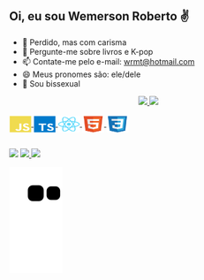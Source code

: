 ## Oi, eu sou Wemerson Roberto ✌️

- 🌱 Perdido, mas com carisma
- 💬 Pergunte-me sobre livros e K-pop
- 📫 Contate-me pelo e-mail: wrmt@hotmail.com
- 😄 Meus pronomes são: ele/dele
- 🌈 Sou bissexual

<div align="center">
  <a href="https://github.com/WemersonRoberto/">
  <img height="180em" src="https://github-readme-stats.vercel.app/api?username=WemersonRoberto&show_icons=true&theme=tokyonight&include_all_commits=true&count_private=true"/>
  <img height="180em" src="https://github-readme-stats.vercel.app/api/top-langs/?username=WemersonRoberto&layout=compact&langs_count=7&theme=tokyonight"/>
</div>

<div style="display: inline_block"><br>
  <img align="center" alt="WR-Js" height="30" width="40" src="https://raw.githubusercontent.com/devicons/devicon/master/icons/javascript/javascript-plain.svg">
  <img align="center" alt="WR-Ts" height="30" width="40" src="https://raw.githubusercontent.com/devicons/devicon/master/icons/typescript/typescript-plain.svg">
  <img align="center" alt="WR-React" height="30" width="40" src="https://raw.githubusercontent.com/devicons/devicon/master/icons/react/react-original.svg">
  <img align="center" alt="WR-HTML" height="30" width="40" src="https://raw.githubusercontent.com/devicons/devicon/master/icons/html5/html5-original.svg">
  <img align="center" alt="WR-CSS" height="30" width="40" src="https://raw.githubusercontent.com/devicons/devicon/master/icons/css3/css3-original.svg">
</div>

  ##
 
<div> 
  <a href="https://instagram.com/wrfrontdesign" target="_blank"><img src="https://img.shields.io/badge/-Instagram-%23E4405F?style=for-the-badge&logo=instagram&logoColor=white" target="_blank"></a>
  <a href="https://wa.me/5583998034379"><img src="https://img.shields.io/badge/WhatsApp-25D366?style=for-the-badge&logo=whatsapp&logoColor=white"/a>
 <a href="https://www.linkedin.com/in/wemerson-roberto-79559a154/" target="_blank"><img src="https://img.shields.io/badge/-LinkedIn-%230077B5?style=for-the-badge&logo=linkedin&logoColor=white" target="_blank"></a>
 
 ![Snake animation](https://github.com/WemersonRoberto/WemersonRoberto/blob/output/github-contribution-grid-snake.svg)
 
</div>
